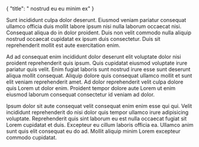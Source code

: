 {
  "title": " nostrud eu eu minim ex"
}

Sunt incididunt culpa dolor deserunt. Eiusmod veniam pariatur consequat ullamco officia duis mollit labore ipsum nisi nulla laborum occaecat nisi. Consequat aliqua do in dolor proident. Duis non velit commodo nulla aliquip nostrud occaecat cupidatat ex ipsum duis consectetur. Duis sit reprehenderit mollit est aute exercitation enim.

Ad ad consequat enim incididunt dolor deserunt elit voluptate dolor nisi proident reprehenderit quis ipsum. Quis cupidatat eiusmod voluptate irure pariatur quis velit. Enim fugiat laboris sunt nostrud irure esse sunt deserunt aliqua mollit consequat. Aliquip dolore quis consequat ullamco mollit et sunt elit veniam reprehenderit amet. Ad dolor reprehenderit velit culpa dolore quis Lorem ut dolor enim. Proident tempor dolore aute Lorem ut enim eiusmod laborum consequat consectetur id veniam ad dolor.

Ipsum dolor sit aute consequat velit consequat enim enim esse qui qui. Velit incididunt reprehenderit do nisi dolor quis tempor ullamco irure adipisicing voluptate. Reprehenderit quis sint laborum eu est nulla occaecat fugiat sit Lorem cupidatat et duis. Excepteur eu cillum laboris officia ea. Ullamco anim sunt quis elit consequat eu do ad. Mollit aliquip minim Lorem excepteur commodo cupidatat.